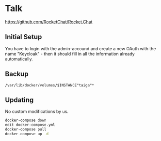 # Talk

https://github.com/RocketChat/Rocket.Chat

## Initial Setup

You have to login with the admin-accound and create a new OAuth with the name "Keycloak" - then it should fill in all the information
already automatically.

## Backup

`/var/lib/docker/volumes/$INSTANCE"taiga"*`

## Updating

No custom modifications by us.

```bash
docker-compose down
edit docker-compose.yml
docker-compose pull
docker-compose up -d
```

